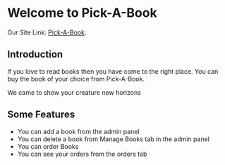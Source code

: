 # Welcome to Pick-A-Book

Our Site Link: [Pick-A-Book](https://pick-a-book-75c5d.web.app).

## Introduction

If you love to read books then you have come to the right place. You can buy the book of your choice from Pick-A-Book.

We came to show your creature new horizons

## Some Features

* You can add a book from the admin panel
* You can delete a book from Manage Books tab in the admin panel
* You can order Books
* You can see your orders from the orders tab

